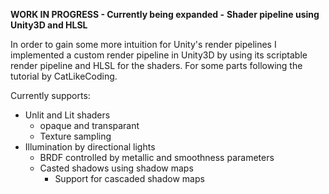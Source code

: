 **WORK IN PROGRESS - Currently being expanded -**
**Shader pipeline using Unity3D and HLSL**

In order to gain some more intuition for Unity's render pipelines I implemented a custom render
pipeline in Unity3D by using its scriptable render pipeline and HLSL for the shaders. For some parts following the
tutorial by CatLikeCoding.

Currently supports:
- Unlit and Lit shaders
  - opaque and transparant
  - Texture sampling
- Illumination by directional lights
  - BRDF controlled by metallic and smoothness parameters
  - Casted shadows using shadow maps
    - Support for cascaded shadow maps
 
